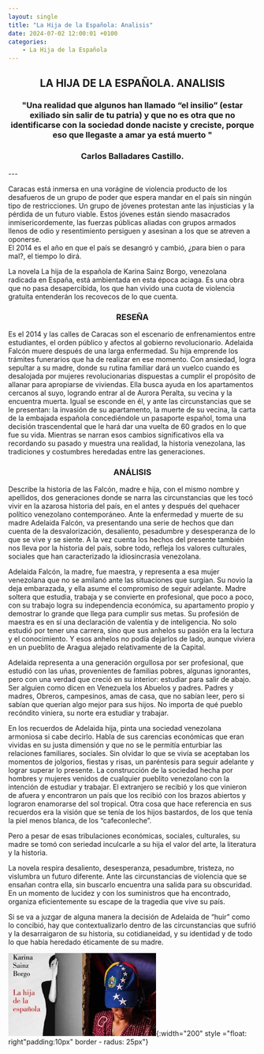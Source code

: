 ```yaml
---
layout: single
title: "La Hija de la Española: Analisis"
date: 2024-07-02 12:00:01 +0100
categories: 
    - La Hija de la Española
---
```

<center><h2>LA HIJA DE LA ESPAÑOLA. ANALISIS</h2></center>




<center><h3>"Una realidad que algunos han llamado “el insilio” 
(estar exiliado sin salir de tu patria) y que no es otra 
que no identificarse con la sociedad donde naciste 
y creciste, porque eso que llegaste a amar ya está muerto
"</h3> </center>
<center><h3>Carlos Balladares Castillo.</h3></center>
---

Caracas está inmersa en una vorágine de violencia producto de los 
desafueros de 
un grupo de poder que espera mandar en el país sin ningún tipo de 
restricciones. 
Un grupo de jóvenes protestan ante las injusticias y la pérdida de 
un futuro viable.
 Estos jóvenes están siendo masacrados 
inmisericordemente, las fuerzas públicas aliadas con grupos armados 
llenos de odio y 
resentimiento persiguen y asesinan a los que se atreven a oponerse.  
El 2014 es el año en que el 
país se desangró y cambió, ¿para bien o para mal?, el tiempo lo 
dirá. 


La novela La hija de la española de Karina Sainz Borgo, venezolana 
radicada en España, está 
ambientada en esta época aciaga. Es una obra que no pasa 
desapercibida, los que han vivido una 
cuota de violencia gratuita entenderán los recovecos de lo que 
cuenta. 


<center><H3>RESEÑA</H3> </center>


Es el 2014 y las calles de Caracas son el escenario de 
enfrenamientos entre estudiantes,
el  orden público y afectos al gobierno revolucionario. Adelaida 
Falcón muere después de una 
larga enfermedad. Su hija emprende los trámites funerarios que ha de 
realizar en ese momento. 
Con ansiedad, logra sepultar a su madre, donde su rutina familiar 
dará un vuelco cuando es 
desalojada por mujeres revolucionarias dispuestas a cumplir el 
propósito de allanar para 
apropiarse de viviendas.  Ella busca ayuda en los apartamentos 
cercanos al suyo, logrando entrar 
al de Aurora Peralta, su vecina y la encuentra muerta. Igual se 
esconde en él, y ante las 
circunstancias que se le presentan: la invasión de su apartamento, 
la muerte de su vecina, la 
carta de la embajada española concediéndole un pasaporte español, 
toma una decisión 
trascendental que le hará dar una vuelta de 60 grados en lo que fue 
su vida. Mientras se narran 
esos cambios significativos ella va recordando su pasado y muestra 
una realidad, la historia 
venezolana, las tradiciones y costumbres heredadas entre las 
generaciones.

<center><H3>ANÁLISIS</H3></center>

Describe la historia de las Falcón, madre e hija, con el mismo 
nombre y apellidos, dos 
generaciones donde se narra las circunstancias que les tocó vivir en 
la azarosa historia del 
país, en el antes y después del quehacer político venezolano 
contemporáneo. Ante la enfermedad y 
muerte de su madre Adelaida Falcón, va presentando una serie de 
hechos que dan cuenta de la 
desvalorización,  desaliento,  pesadumbre y  desesperanza de lo que 
se vive y se siente. A la 
vez cuenta los hechos del presente también nos lleva por la historia 
del país, sobre todo, 
refleja los valores culturales, sociales que han caracterizado la 
idiosincrasia venezolana. 


Adelaida Falcón, la madre, fue maestra, y representa a esa mujer 
venezolana que no se amilanó 
ante las situaciones que surgían. Su novio la deja embarazada, y 
ella asume el compromiso de 
seguir adelante. Madre soltera que estudia, trabaja y se convierte 
en profesional, que poco a 
poco, con su trabajo logra su independencia económica, su 
apartamento propio y demostrar lo 
grande que llega para cumplir sus metas. Su profesión de maestra es 
en sí una declaración de 
valentía y de inteligencia. No solo estudió por tener una carrera, 
sino que sus anhelos su 
pasión era la lectura y el conocimiento. Y esos anhelos no podía 
dejarlos de lado, aunque 
viviera en un pueblito de Aragua alejado relativamente de la 
Capital. 


Adelaida representa a una generación orgullosa por ser profesional, 
que estudió con las uñas, 
provenientes de familias pobres, algunas ignorantes, pero con una 
verdad que creció en su 
interior: estudiar para salir de abajo. Ser alguien como dicen en 
Venezuela los Abuelos y 
padres. Padres y madres, Obreros, campesinos, amas de casa, que no 
sabían leer, pero si sabían 
que querían algo mejor para sus hijos. No importa de qué pueblo 
recóndito viniera, su norte era 
estudiar y trabajar.


En los recuerdos de Adelaida hija, pinta una sociedad venezolana 
armoniosa si cabe decirlo. 
Habla de sus carencias económicas que eran vividas en su justa 
dimensión y que no se le permitía 
enturbiar las relaciones familiares, sociales. Sin olvidar lo que se 
vivía se aceptaban los 
momentos de jolgorios, fiestas y risas, un paréntesis para seguir 
adelante y lograr superar lo 
presente. La construcción de la sociedad hecha por hombres y mujeres 
venidos de cualquier 
pueblito venezolano con la intención de estudiar y trabajar. El 
extranjero se recibió y los que 
vinieron de afuera y encontraron un país que los recibió con los 
brazos abiertos y lograron 
enamorarse del sol tropical. Otra cosa que hace referencia en sus 
recuerdos era la visión que se 
tenía de los hijos bastardos, de los que tenía la piel menos blanca, 
de los “cafeconleche”. 


Pero a pesar de esas tribulaciones económicas,  sociales, 
culturales, su madre se tomó con 
seriedad inculcarle a su hija el valor del arte, la literatura y  la 
historia. 


La novela respira desaliento, desesperanza, pesadumbre, tristeza, no 
vislumbra un futuro 
diferente. Ante las circunstancias de violencia que se ensañan 
contra ella, sin buscarlo 
encuentra una salida para su obscuridad. En un momento de lucidez y 
con los suministros que ha 
encontrado, organiza eficientemente su escape de la tragedia que 
vive su país.


Si se va a juzgar de alguna manera la decisión de Adelaida de “huir” 
como lo concibió, hay que 
contextualizarlo dentro de las circunstancias que sufrió y la 
desarraigaron de su historia, su 
cotidianeidad, y  su identidad y de todo lo que había heredado 
éticamente de su madre.

![LA HIJA DE LA ESPAÑOLA](</assets/img/caratula de la hija.jpeg>){:width="200" style ="float: right"padding:10px" border - radus: 25px"}


